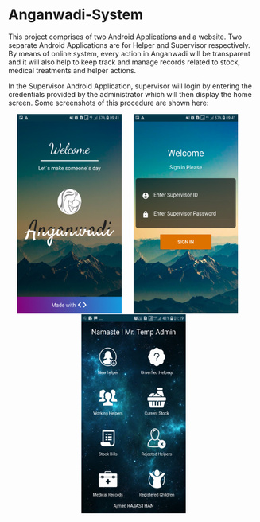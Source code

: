 # Anganwadi-System
This project comprises of two Android Applications and a website. Two separate Android Applications are for Helper and Supervisor respectively. By means of online system, every action in Anganwadi will be transparent and it will also help to keep track and manage records related to stock, medical treatments and helper actions.

In the Supervisor Android Application, supervisor will login by entering the credentials provided by the administrator which will then display the home screen. Some screenshots of this procedure are shown here:

<p align="center"><img src="/Screenshots/Supervisor App/Screenshot_20180514-094132.png" alt="Splash Screen" width="210" height="400"/>&nbsp;&nbsp;&nbsp;&nbsp;&nbsp;&nbsp;<img src="/Screenshots/Supervisor App/Screenshot_20180514-094144.png" alt="Signin Screen" width="210" height="400"/>&nbsp;&nbsp;&nbsp;&nbsp;&nbsp;&nbsp;<img src="/Screenshots/Supervisor App/Screenshot_20180514-011951.png" alt="Home Screen" width="210" height="400"/></p>
